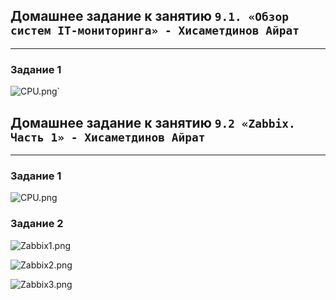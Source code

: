 ## Домашнее задание к занятию `9.1. «Обзор систем IT-мониторинга» - Хисаметдинов Айрат`

---

### Задание 1


![CPU.png](https://github.com/ya-haf/HAF-gitlub-hw/blob/main/img/CPU.png?raw=true)`


## Домашнее задание к занятию `9.2 «Zabbix. Часть 1» - Хисаметдинов Айрат`

---

### Задание 1


![CPU.png](https://github.com/ya-haf/HAF-gitlub-hw/blob/main/img/Zabbix.png?raw=true)


### Задание 2


![Zabbix1.png](https://github.com/ya-haf/HAF-gitlub-hw/blob/main/img/Zabbix1.png?raw=true)

![Zabbix2.png](https://github.com/ya-haf/HAF-gitlub-hw/blob/main/img/Zabbix2.png?raw=true)

![Zabbix3.png](https://github.com/ya-haf/HAF-gitlub-hw/blob/main/img/Zabbix3.png?raw=true)
